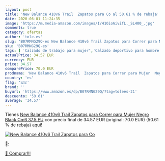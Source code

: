 ```yaml
---
layout: post
title: 'New Balance 410v6 Trail  Zapatos para Co al 50.61 % de rebaja'
date: 2020-06-01 11:24:35
image: 'https://m.media-amazon.com/images/I/41OioAivifL._SL400_.jpg'
comments: true
category: ofertas
author: 'tole.es'
slug: 'B07RMNG29Q-es New Balance 410v6 Trail Zapatos para Correr para Mujer...'
sku: 'B07RMNG29Q-es'
tags: [ 'Calzado de trabajo para mujer','Calzado deportivo para hombre','Calzado sanitario y de hostelería para mujer','Chanclas y sandalias de piscina para hombre','Sandalias y chanclas para niña','Zapatillas y calzado deportivo para hombre','Zapatos','Zapatos para hombre','Zapatos para mujer','Zapatos para niñas pequeñas','Zapatos y complementos','Zuecos sanitarios y de hostelería para mujer','Zuecos y mules para hombre','zapatos', ]
actualPrice: 34.57 EUR
currency: EUR
price: 34.57
comparePrice: 70.0 EUR
prodname: 'New Balance 410v6 Trail  Zapatos para Correr para Mujer  Negro  Black Cm6   37.5 EU'
country: 'es'
flag: '🇪🇸'
brand: ''
buyurl: 'https://www.amazon.es/dp/B07RMNG29Q/?tag=tolees-21'
descuento: '50.61'
average: '34.57'
---
```


Tienes [New Balance 410v6 Trail  Zapatos para Correr para Mujer  Negro  Black Cm6   37.5 EU](https://www.amazon.es/dp/B07RMNG29Q/?tag=tolees-21) con precio final de  34.57 EUR (original: 70.0 EUR) (50.61 %  de rebaja) aqui!

[![New Balance 410v6 Trail  Zapatos para Co](https://m.media-amazon.com/images/I/41OioAivifL._SL400_.jpg)](https://www.amazon.es/dp/B07RMNG29Q/?tag=tolees-21)

🔎:


[🛒 Comprar!!!](https://www.amazon.es/dp/B07RMNG29Q/?tag=tolees-21)
